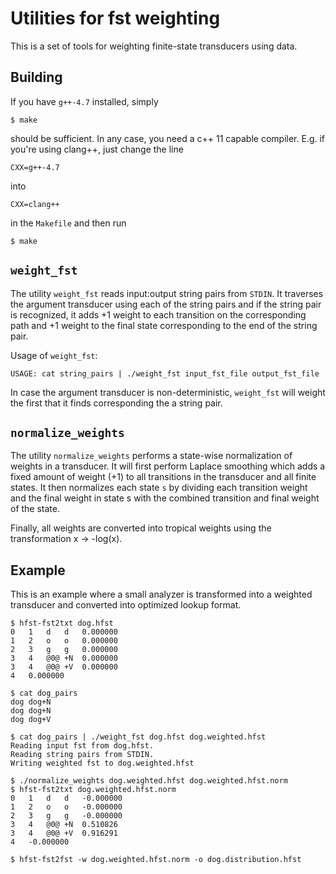 Utilities for fst weighting
===========================

This is a set of tools for weighting finite-state transducers using data.

Building
--------

If you have `g++-4.7` installed, simply

    $ make
    
should be sufficient. In any case, you need a c++ 11 capable compiler. E.g. if you're using clang++, just change the line

    CXX=g++-4.7
into

    CXX=clang++

in the `Makefile` and then run

    $ make

`weight_fst`
------------

The utility `weight_fst` reads input:output string pairs from `STDIN`. It traverses the argument transducer using each of the string pairs and if the string pair is recognized, it adds +1 weight to each transition on the corresponding path and +1 weight to the final state corresponding to the end of the string pair.

Usage of `weight_fst`:

`USAGE: cat string_pairs | ./weight_fst input_fst_file output_fst_file`

In case the argument transducer is non-deterministic, `weight_fst` will weight the first that it finds corresponding the a string pair. 

`normalize_weights`
-------------------

The utility `normalize_weights` performs a state-wise normalization of weights in a transducer. It will first perform Laplace smoothing which adds a fixed amount of weight (+1) to all transitions in the transducer and all finite states.
It then normalizes each state `s` by dividing each transition weight and the final weight in state s with the combined transition and final weight of the state.

Finally, all weights are converted into tropical weights using the transformation x -> -log(x).

Example
-------

This is an example where a small analyzer is transformed into a weighted transducer and converted into optimized lookup format.

    $ hfst-fst2txt dog.hfst 
    0	1	d	d	0.000000
    1	2	o	o	0.000000
    2	3	g	g	0.000000
    3	4	@0@	+N	0.000000
    3	4	@0@	+V	0.000000
    4	0.000000
   
    $ cat dog_pairs 
    dog	dog+N
    dog	dog+N
    dog	dog+V

    $ cat dog_pairs | ./weight_fst dog.hfst dog.weighted.hfst 
    Reading input fst from dog.hfst.
    Reading string pairs from STDIN.
    Writing weighted fst to dog.weighted.hfst

    $ ./normalize_weights dog.weighted.hfst dog.weighted.hfst.norm
    $ hfst-fst2txt dog.weighted.hfst.norm 
    0	1	d	d	-0.000000
    1	2	o	o	-0.000000
    2	3	g	g	-0.000000
    3	4	@0@	+N	0.510826
    3	4	@0@	+V	0.916291
    4	-0.000000

    $ hfst-fst2fst -w dog.weighted.hfst.norm -o dog.distribution.hfst
